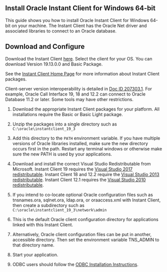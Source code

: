 ## **Install Oracle Instant Client** for Windows 64-bit

This guide shows you how to install Oracle Instant Client for Windows 64-bit on your machine.  The Instant Client has the Oracle Net driver and associated libraries to connect to an Oracle database.  

## **Download and Configure**

Download the Instant Client [here](https://www.oracle.com/database/technologies/instant-client/downloads.html).  Select the client for your OS.  You can download Version 19.13.0.0 and Basic Package.

See the [Instant Client Home Page](https://www.oracle.com/database/technologies/instant-client.html) for more information about Instant Client packages.

Client-server version interoperability is detailed in [Doc ID 207303.1](https://support.oracle.com/epmos/faces/DocumentDisplay?id=207303.1). For example, Oracle Call Interface 19, 18 and 12.2 can connect to Oracle Database 11.2 or later. Some tools may have other restrictions.

1. Download the appropriate Instant Client packages for your platform. All installations require the Basic or Basic Light package.
2. Unzip the packages into a single directory such as `C:\oracle\instantclient_19_3`
3. Add this directory to the `PATH` environment variable. If you have multiple versions of Oracle libraries installed, make sure the new directory occurs first in the path. Restart any terminal windows or otherwise make sure the new PATH is used by your applications.
4. Download and install the correct Visual Studio Redistributable from Microsoft. Instant Client 19 requires the [Visual Studio 2017 redistributable](https://support.microsoft.com/en-us/help/2977003/the-latest-supported-visual-c-downloads). Instant Client 18 and 12.2 require the [Visual Studio 2013 redistributable](https://support.microsoft.com/en-us/help/2977003/the-latest-supported-visual-c-downloads). Instant Client 12.1 requires the [Visual Studio 2010 redistributable](https://support.microsoft.com/en-us/help/2977003/the-latest-supported-visual-c-downloads).
5. If you intend to co-locate optional Oracle configuration files such as tnsnames.ora, sqlnet.ora, ldap.ora, or oraaccess.xml with Instant Client, then create a subdirectory such as `C:\oracle\instantclient_19_3\network\admin`
6. This is the default Oracle client configuration directory for applications linked with this Instant Client.

7. Alternatively, Oracle client configuration files can be put in another, accessible directory. Then set the environment variable TNS_ADMIN to that directory name.

8. Start your application.
9. ODBC users should follow the [ODBC Installation Instructions](https://www.oracle.com/database/technologies/releasenote-odbc-ic.html).


